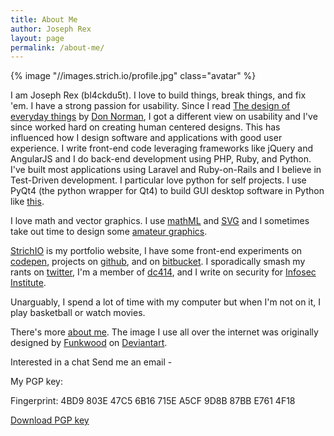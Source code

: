 ```yaml
---
title: About Me
author: Joseph Rex
layout: page
permalink: /about-me/
---
```

{% image "//images.strich.io/profile.jpg" class="avatar" %}

I am <span itemprop="name">Joseph Rex</span> (<span itemprop="nickname">bl4ckdu5t</span>). I love to build things, break things, and fix 'em. I have a strong passion for usability. Since I read [The design of everyday things][4] by [Don Norman][6], I got a different view on usability and I've since worked hard on creating human centered designs. This has influenced how I design software and applications with good user experience. I write front-end code leveraging frameworks like jQuery and AngularJS and I do back-end development using PHP, Ruby, and Python. I've built most applications using Laravel and <span itemprop="title">Ruby-on-Rails</span> and I believe in Test-Driven development. I particular love python for self projects. I use PyQt4 (the python wrapper for Qt4) to build GUI desktop software in Python like [this][7].

I love math and vector graphics. I use [mathML][1] and [SVG][15] and I sometimes take out time to design some [amateur graphics][14].

<span itemprop="url">[StrichIO][5]</span> is my portfolio website, I have some front-end experiments on [codepen][8], projects on [github][9], and on [bitbucket][10]. I sporadically smash my rants on [twitter][11], I'm a member of [dc414][12], and I write on security for [Infosec Institute][13].

Unarguably, I spend a lot of time with my computer but when I'm not on it, I play basketball or watch movies.

There's more [about me][16]. The image I use all over the internet was originally designed by [Funkwood][17] on [Deviantart][18].

Interested in a chat <span data-email>Send me an email -</span>

My PGP key:

Fingerprint: 4BD9 803E 47C5 6B16 715E  A5CF 9D8B 87BB E761 4F18

[Download PGP key][3]

[1]: http://josephrex.me/things-you-can-do-with-mathml/ "Things you can do with MathML"
[3]: http://strich.io/joerex.asc "Get my PGP public key"
[4]: http://www.amazon.com/Design-Everyday-Things-Donald-Norman/dp/0465067107
[5]: http://strich.io
[6]: https://twitter.com/jnd1er
[7]: http://josephrex.me/registron
[8]: http://codepen.io/bl4ckdu5t
[9]: https://github.com/bl4ckdu5t
[10]: http://bitbucket.org/bl4ckdu5t
[11]: http://twitter.com/joerex101
[12]: https://dc414.org/~silverdust/
[13]: http://resources.infosecinstitute.com/author/joseph-rex/
[14]: http://bl4ckdu5t.deviantart.com
[15]: http://josephrex.me/exploring-svg-for-absolute-beginners/ "Exploring SVG for beginners"
[16]: http://about.me/joerex101
[17]: http://funkwood.deviantart.com/
[18]: http://funkwood.deviantart.com/art/Computer-hacker-172206222

